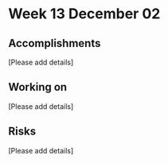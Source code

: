 # Week 13 December 02

## Accomplishments
[Please add details]

## Working on
[Please add details]

## Risks
[Please add details]
